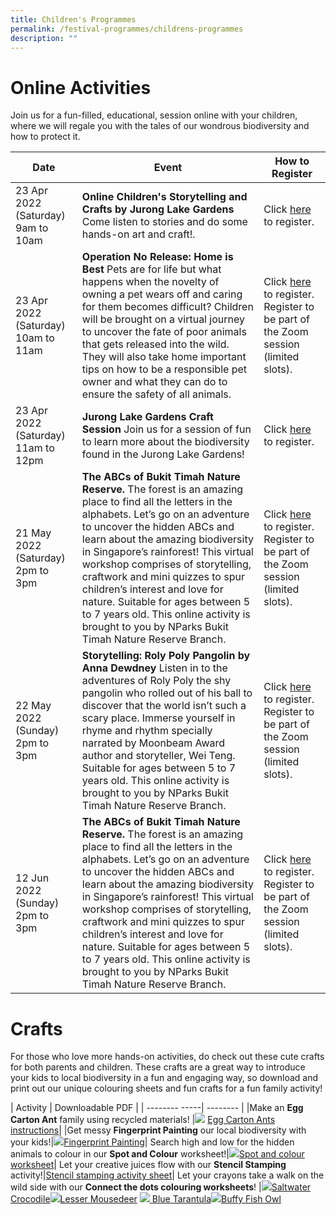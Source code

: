 ```yaml
---
title: Children's Programmes
permalink: /festival-programmes/childrens-programmes
description: ""
---
```

# **Online Activities**

Join us for a fun-filled, educational, session online with your children, where we will regale you with the tales of our wondrous biodiversity and how to protect it.

| Date | Event | How to Register |
| -------- | -------- | -------- |
| 23 Apr 2022 (Saturday) 9am to 10am     | **Online Children's Storytelling and Crafts by Jurong Lake Gardens** Come listen to stories and do some hands-on art and craft!.    | Click [here](https://www.nparks.gov.sg/activities/events-and-workshops/2022/4/online-children's-storytelling-23-april-2022) to register.  | 
| 23 Apr 2022 (Saturday) 10am to 11am     | **Operation No Release: Home is Best** Pets are for life but what happens when the novelty of owning a pet wears off and caring for them becomes difficult? Children will be brought on a virtual journey to uncover the fate of poor animals that gets released into the wild. They will also take home important tips on how to be a responsible pet owner and what they can do to ensure the safety of all animals.    | Click [here](https://form.gov.sg/614190e036562a0012def0fb) to register. Register to be part of the Zoom session (limited slots).     | 
| 23 Apr 2022 (Saturday) 11am to 12pm     | **Jurong Lake Gardens Craft Session** Join us for a session of fun to learn more about the biodiversity found in the Jurong Lake Gardens!    | Click [here](https://www.nparks.gov.sg/activities/events-and-workshops/2022/4/jurong-lake-gardens-craft-session-(flowers) ) to register.   |
21 May 2022 (Saturday) 2pm to 3pm | **The ABCs of Bukit Timah Nature Reserve.** The forest is an amazing place to find all the letters in the alphabets. Let’s go on an adventure to uncover the hidden ABCs and learn about the amazing biodiversity in Singapore’s rainforest! This virtual workshop comprises of storytelling, craftwork and mini quizzes to spur children’s interest and love for nature. Suitable for ages between 5 to 7 years old. This online activity is brought to you by NParks Bukit Timah Nature Reserve Branch. | Click [here](https://form.gov.sg/614190e036562a0012def0fb) to register. Register to be part of the Zoom session (limited slots).     |
| 22 May 2022 (Sunday) 2pm to 3pm     | **Storytelling: Roly Poly Pangolin by Anna Dewdney** Listen in to the adventures of Roly Poly the shy pangolin who rolled out of his ball to discover that the world isn’t such a scary place. Immerse yourself in rhyme and rhythm specially narrated by Moonbeam Award author and storyteller, Wei Teng. Suitable for ages between 5 to 7 years old. This online activity is brought to you by NParks Bukit Timah Nature Reserve Branch.  | Click [here](https://form.gov.sg/614190e036562a0012def0fb) to register. Register to be part of the Zoom session (limited slots).     | 
12 Jun 2022 (Sunday) 2pm to 3pm | **The ABCs of Bukit Timah Nature Reserve.** The forest is an amazing place to find all the letters in the alphabets. Let’s go on an adventure to uncover the hidden ABCs and learn about the amazing biodiversity in Singapore’s rainforest! This virtual workshop comprises of storytelling, craftwork and mini quizzes to spur children’s interest and love for nature. Suitable for ages between 5 to 7 years old. This online activity is brought to you by NParks Bukit Timah Nature Reserve Branch. | Click [here](https://form.gov.sg/614190e036562a0012def0fb) to register. Register to be part of the Zoom session (limited slots).     |

# **Crafts**
For those who love more hands-on activities, do check out these cute crafts for both parents and children. These crafts are a great way to introduce your kids to local biodiversity in a fun and engaging way, so download and print out our unique colouring sheets and fun crafts for a fun family activity!



| Activity        | Downloadable PDF |
| -------- -----| -------- | 
|Make an **Egg Carton Ant** family using recycled materials! |![](/images/Crafts/eggcartonant.png) [Egg Carton Ants instructions](/files/Crafts/Egg%20Carton%20Ants%20new.pdf)|
|Get messy **Fingerprint Painting** our local biodiversity with your kids!|![](/images/Crafts/fingerprintpaint.png)[Fingerprint Painting](/files/Crafts/Fingerprint%20painting.pdf)|
Search high and low for the hidden animals to colour in our **Spot and Colour** worksheet!|![](/images/Crafts/spotandcolour.png)[Spot and colour worksheet](/files/Crafts/Spot%20and%20colour%20me.pdf)|
Let your creative juices flow with our **Stencil Stamping** activity!|[Stencil stamping activity sheet](/files/Crafts/Stencil%20stamping%20activity.pdf)|
Let your crayons take a walk on the wild side with our **Connect the dots colouring worksheets**! |![](/images/Crafts/crocodile.png)[Saltwater Crocodile](/files/Crafts/worksheet%20-%20saltwater%20croc.pdf)![](/images/Crafts/mousedeer.png)[Lesser Mousedeer](/files/Crafts/worksheet%20-%20lesser%20mousedeer.pdf) ![](/images/Crafts/tarantula.png)[     Blue Tarantula](/files/Crafts/worksheet%20-%20blue%20tarantula.pdf)![](/images/Crafts/owl.png)[Buffy Fish Owl](/files/Crafts/worksheet%20-%20buffy%20fish%20owl.pdf)